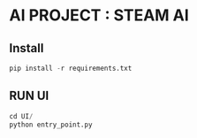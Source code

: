# AI PROJECT : STEAM AI

## Install
```python
pip install -r requirements.txt
```

## RUN UI
```python
cd UI/
python entry_point.py
```